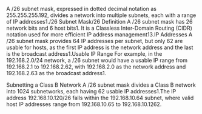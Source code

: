 
A /26 subnet mask, expressed in dotted decimal notation as 255.255.255.192, divides a network into multiple subnets, each with a range of IP addresses1./26 Subnet Mask/26 Definition A /26 subnet mask has 26 network bits and 6 host bits1. It is a Classless Inter-Domain Routing (CIDR) notation used for more efficient IP address management13.IP Addresses A /26 subnet mask provides 64 IP addresses per subnet, but only 62 are usable for hosts, as the first IP address is the network address and the last is the broadcast address1.Usable IP Range For example, in the 192.168.2.0/24 network, a /26 subnet would have a usable IP range from 192.168.2.1 to 192.168.2.62, with 192.168.2.0 as the network address and 192.168.2.63 as the broadcast address1.

Subnetting a Class B Network A /26 subnet mask divides a Class B network into 1024 subnetworks, each having 62 usable IP addresses1.The IP address 192.168.10.120/26 falls within the 192.168.10.64 subnet, where valid host IP addresses range from 192.168.10.65 to 192.168.10.1262.
